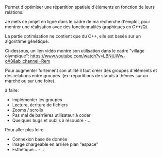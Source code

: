 
Permet d'optimiser une répartition spatiale d'éléments en fonction de leurs relations.

Je mets ce projet en ligne dans le cadre de ma recherche d'emploi,
pour montrer une réalisation avec des fonctionnalités graphiques en C++/Qt.

La partie optimisation ne contient que du C++, elle est basée sur un algorithme génétique.

Ci-dessous, un lien vidéo montre son utilisation dans le cadre "village olympique":
https://www.youtube.com/watch?v=LBNjUWw-oX8&ab_channel=Rem


Pour augmenter fortement son utilité il faut créer des groupes d'éléments et des relations entre groupes.
(ex: répartitions de stands à thèmes sur un marché ou sur une foire).

à faire: 
- Implémenter les groupes
- Lecture, écriture de fichiers
- Zooms / scrolls
- Pas mal de barrières utilisateur à coder
- Quelques bugs et oublis à résoudre
-... 

Pour aller plus loin:

- Connexion base de donnée
- Image chargeable en arrière plan "espace"
- Esthétique...
-...


